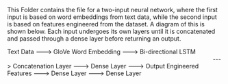 This Folder contains the file for a two-input neural network, where the first input is based on word embeddings from text data, while the second input is based on features engineered from the dataset. A diagram of this is shown below. Each input undergoes its own layers until it is concatenated and passed through a dense layer before returning an output.

Text Data  ---> GloVe Word Embedding ---> Bi-directional LSTM 
 &nbsp;&nbsp;&nbsp;&nbsp;&nbsp;&nbsp;&nbsp;&nbsp;&nbsp;&nbsp;&nbsp;&nbsp;&nbsp;&nbsp;&nbsp;&nbsp;&nbsp;&nbsp;&nbsp;&nbsp;&nbsp;&nbsp;&nbsp;&nbsp;&nbsp;&nbsp;&nbsp;&nbsp;&nbsp;&nbsp;&nbsp;&nbsp;&nbsp;&nbsp;&nbsp;&nbsp;&nbsp;&nbsp;&nbsp;&nbsp;&nbsp;&nbsp;&nbsp;&nbsp;&nbsp;&nbsp;&nbsp;&nbsp;&nbsp;&nbsp;&nbsp;&nbsp;&nbsp;&nbsp;&nbsp;&nbsp;&nbsp;&nbsp;&nbsp;&nbsp;&nbsp;&nbsp;&nbsp;&nbsp;&nbsp;&nbsp;&nbsp;&nbsp;&nbsp;&nbsp;&nbsp;&nbsp;&nbsp;&nbsp;&nbsp;&nbsp;&nbsp;&nbsp;&nbsp;&nbsp;&nbsp;&nbsp;&nbsp;&nbsp;&nbsp;&nbsp;&nbsp;&nbsp;&nbsp;&nbsp;&nbsp;&nbsp;&nbsp;&nbsp;&nbsp;&nbsp;&nbsp;&nbsp;&nbsp;&nbsp;&nbsp;&nbsp;&nbsp;&nbsp;&nbsp;&nbsp;&nbsp;&nbsp;&nbsp;&nbsp;&nbsp;&nbsp;&nbsp;&nbsp;&nbsp;&nbsp;&nbsp;&nbsp;&nbsp;&nbsp;&nbsp;&nbsp;---> Concatenation Layer ---> Dense Layer ---> Output
Engineered Features ---> Dense Layer ---> Dense Layer